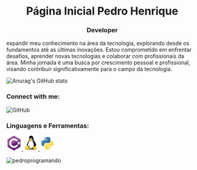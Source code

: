 <h1 align="center">Página Inicial Pedro Henrique</h1>
<h3 align="center">Developer</h3>
<p>expandir meu conhecimento na área da tecnologia, explorando desde os fundamentos até as últimas inovações. Estou comprometido em enfrentar desafios, aprender novas tecnologias e colaborar com profissionais da área. Minha jornada é uma busca por crescimento pessoal e profissional, visando contribuir significativamente para o campo da tecnologia.</p>

![Anurag's GitHub stats](https://github-readme-stats.vercel.app/api?username=pedroprogramando&show_icons=true&theme=radical)


<h3 align="left">Connect with me:</h3>
<p align="left"></p>

![GitHub](https://img.shields.io/badge/GitHub-100000?style=for-the-badge&logo=github&logoColor=white)



<h3 align="left">Linguagens e Ferramentas:</h3>
<p align="left"> <a href="https://www.w3schools.com/cs/" target="_blank" rel="noreferrer"> <img src="https://raw.githubusercontent.com/devicons/devicon/master/icons/csharp/csharp-original.svg" alt="csharp" width="40" height="40"/> </a> <a href="https://www.linux.org/" target="_blank" rel="noreferrer"> <img src="https://raw.githubusercontent.com/devicons/devicon/master/icons/linux/linux-original.svg" alt="linux" width="40" height="40"/> </a> <a href="https://www.python.org" target="_blank" rel="noreferrer"> <img src="https://raw.githubusercontent.com/devicons/devicon/master/icons/python/python-original.svg" alt="python" width="40" height="40"/> </a> </p>




<p align="left"> <img src="https://komarev.com/ghpvc/?username=pedroprogramando&label=Profile%20views&color=0e75b6&style=flat" alt="pedroprogramando" /> </p>

